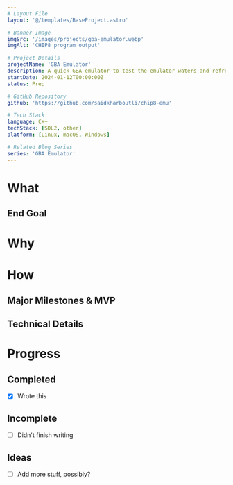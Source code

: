 ```yaml
---
# Layout File
layout: '@/templates/BaseProject.astro'

# Banner Image
imgSrc: '/images/projects/gba-emulator.webp'
imgAlt: 'CHIP8 program output'

# Project Details
projectName: 'GBA Emulator'
description: A quick GBA emulator to test the emulator waters and refresh my C knowledge. Runs most programs with good compatibility. Utilizes SDL2 for I/O.
startDate: 2024-01-12T00:00:00Z
status: Prep

# GitHub Repository
github: 'https://github.com/saidkharboutli/chip8-emu'

# Tech Stack
language: C++
techStack: [SDL2, other]
platform: [Linux, macOS, Windows]

# Related Blog Series
series: 'GBA Emulator'
---
```


# What

## 

## End Goal

# Why

## 

# How

## Major Milestones & MVP

## Technical Details

# Progress

## Completed

- [x] Wrote this

## Incomplete

- [ ] Didn't finish writing

## Ideas

- [ ] Add more stuff, possibly?

